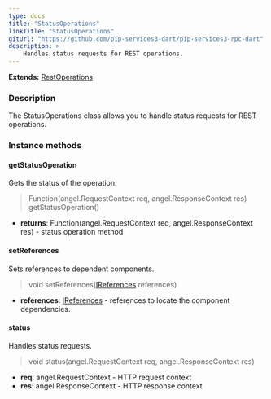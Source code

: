 ```yaml
---
type: docs
title: "StatusOperations"
linkTitle: "StatusOperations"
gitUrl: "https://github.com/pip-services3-dart/pip-services3-rpc-dart"
description: >
    Handles status requests for REST operations.
---
```


**Extends:** [RestOperations](../rest_operations)

### Description

The StatusOperations class allows you to handle status requests for REST operations.  


### Instance methods

#### getStatusOperation
Gets the status of the operation.

> Function(angel.RequestContext req, angel.ResponseContext res) getStatusOperation()

- **returns**: Function(angel.RequestContext req, angel.ResponseContext res) - status operation method


#### setReferences
Sets references to dependent components.

> void setReferences([IReferences](../../../commons/refer/ireferences) references)

- **references**: [IReferences](../../../commons/refer/ireferences) - references to locate the component dependencies.


#### status
Handles status requests.

> void status(angel.RequestContext req, angel.ResponseContext res)

- **req**: angel.RequestContext - HTTP request context
- **res**: angel.ResponseContext - HTTP response context
